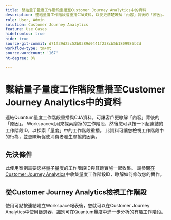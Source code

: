 ```yaml
---
title: 繫結量子量度工作階段重播至Customer Journey Analytics中的資料
description: 連結量度工作階段會重播CJA資料，以便更清楚瞭解「內容」背後的「原因」。
role: User, Admin
solution: Customer Journey Analytics
feature: Use Cases
hidefromtoc: true
hide: true
source-git-commit: d71f39d25c52b0389d0441f238cb5b1809986b2d
workflow-type: tm+mt
source-wordcount: '167'
ht-degree: 0%

---
```


# 繫結量子量度工作階段重播至Customer Journey Analytics中的資料

連結Quantum量度工作階段重播與CJA資料，可讓客戶更瞭解「內容」背後的「原因」。  Workspace可用來探索摩擦的工作階段，然後您可以按一下超連結的工作階段ID，以探索「量度」中的工作階段重播。  此資料可讓您檢視工作階段中的行為，並更瞭解促使消費者發生摩擦的因素。

## 先決條件

此使用案例需要您將量子量度的工作階段ID與其餘實施一起收集。 請參閱[在Customer Journey Analytics](collect-session-id.md)中收集量度工作階段ID，瞭解如何修改您的實作。

## 從Customer Journey Analytics檢視工作階段

使用可點按連結建立Workspace報表後，您就可以在Customer Journey Analytics中使用篩選器，識別可在Quantum量度中進一步分析的有趣工作階段。
